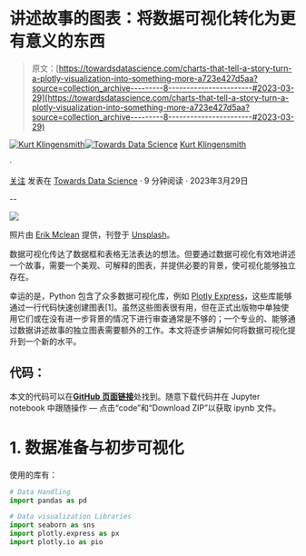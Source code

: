# 讲述故事的图表：将数据可视化转化为更有意义的东西

> 原文：[https://towardsdatascience.com/charts-that-tell-a-story-turn-a-plotly-visualization-into-something-more-a723e427d5aa?source=collection_archive---------8-----------------------#2023-03-29](https://towardsdatascience.com/charts-that-tell-a-story-turn-a-plotly-visualization-into-something-more-a723e427d5aa?source=collection_archive---------8-----------------------#2023-03-29)

[](https://medium.com/@kurt.klingensmith?source=post_page-----a723e427d5aa--------------------------------)[![Kurt Klingensmith](../Images/2249e99f12d10f81598c754b1aaf76cc.png)](https://medium.com/@kurt.klingensmith?source=post_page-----a723e427d5aa--------------------------------)[](https://towardsdatascience.com/?source=post_page-----a723e427d5aa--------------------------------)[![Towards Data Science](../Images/a6ff2676ffcc0c7aad8aaf1d79379785.png)](https://towardsdatascience.com/?source=post_page-----a723e427d5aa--------------------------------) [Kurt Klingensmith](https://medium.com/@kurt.klingensmith?source=post_page-----a723e427d5aa--------------------------------)

·

[关注](https://medium.com/m/signin?actionUrl=https%3A%2F%2Fmedium.com%2F_%2Fsubscribe%2Fuser%2Fbaf16815de65&operation=register&redirect=https%3A%2F%2Ftowardsdatascience.com%2Fcharts-that-tell-a-story-turn-a-plotly-visualization-into-something-more-a723e427d5aa&user=Kurt+Klingensmith&userId=baf16815de65&source=post_page-baf16815de65----a723e427d5aa---------------------post_header-----------) 发表在 [Towards Data Science](https://towardsdatascience.com/?source=post_page-----a723e427d5aa--------------------------------) · 9 分钟阅读 · 2023年3月29日[](https://medium.com/m/signin?actionUrl=https%3A%2F%2Fmedium.com%2F_%2Fvote%2Ftowards-data-science%2Fa723e427d5aa&operation=register&redirect=https%3A%2F%2Ftowardsdatascience.com%2Fcharts-that-tell-a-story-turn-a-plotly-visualization-into-something-more-a723e427d5aa&user=Kurt+Klingensmith&userId=baf16815de65&source=-----a723e427d5aa---------------------clap_footer-----------)

--

[](https://medium.com/m/signin?actionUrl=https%3A%2F%2Fmedium.com%2F_%2Fbookmark%2Fp%2Fa723e427d5aa&operation=register&redirect=https%3A%2F%2Ftowardsdatascience.com%2Fcharts-that-tell-a-story-turn-a-plotly-visualization-into-something-more-a723e427d5aa&source=-----a723e427d5aa---------------------bookmark_footer-----------)![](../Images/2d64ae634a4dc6519ffaf708147a18f7.png)

照片由 [Erik Mclean](https://unsplash.com/@introspectivedsgn?utm_source=unsplash&utm_medium=referral&utm_content=creditCopyText) 提供，刊登于 [Unsplash](https://unsplash.com/photos/bOJC9SwFfQk?utm_source=unsplash&utm_medium=referral&utm_content=creditCopyText)。

数据可视化传达了数据框和表格无法表达的想法。但要通过数据可视化有效地讲述一个故事，需要一个美观、可解释的图表，并提供必要的背景，使可视化能够独立存在。

幸运的是，Python 包含了众多数据可视化库，例如 [Plotly Express](https://plotly.com/python/plotly-express/)，这些库能够通过一行代码快速创建图表[1]。虽然这些图表很有用，但在正式出版物中单独使用它们或在没有进一步背景的情况下进行审查通常是不够的；一个专业的、能够通过数据讲述故事的独立图表需要额外的工作。本文将逐步讲解如何将数据可视化提升到一个新的水平。

## 代码：

本文的代码可以在[**GitHub 页面链接**](https://github.com/kurtklingensmith/Visualizations)处找到。随意下载代码并在 Jupyter notebook 中跟随操作 — 点击“code”和“Download ZIP”以获取 ipynb 文件。

# 1. 数据准备与初步可视化

使用的库有：

```py
# Data Handling
import pandas as pd

# Data visualization Libraries
import seaborn as sns
import plotly.express as px
import plotly.io as pio
```
